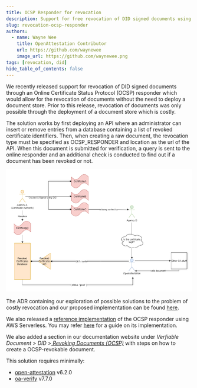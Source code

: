 ```yaml
---
title: OCSP Responder for revocation
description: Support for free revocation of DID signed documents using an online certificate status responder
slug: revocation-ocsp-responder
authors:
  - name: Wayne Wee
    title: OpenAttestation Contributor
    url: https://github.com/waynewee
    image_url: https://github.com/waynewee.png
tags: [revocation, did]
hide_table_of_contents: false
---
```


We recently released support for revocation of DID signed documents through an Online Certificate Status Protocol (OCSP) responder which would allow for the revocation of documents without the need to deploy a document store. Prior to this release, revocation of documents was only possible through the deployment of a document store which is costly.

The solution works by first deploying an API where an administrator can insert or remove entries from a database containing a list of revoked certificate identifiers. Then, when creating a raw document, the revocation type must be specified as OCSP_RESPONDER and location as the url of the API. When this document is submitted for verification, a query is sent to the online responder and an additional check is conducted to find out if a document has been revoked or not.

![OCSP](https://github.com/Open-Attestation/adr/raw/master/assets/did-certificate-revocation/oa-did-revocation.png)

The ADR containing our exploration of possible solutions to the problem of costly revocation and our proposed implementation can be found [here](https://github.com/Open-Attestation/adr/blob/master/did-certificate-revocation.md).

We also released a [reference implementation](https://github.com/Open-Attestation/ocsp-responder) of the OCSP responder using AWS Serverless. You may refer [here](https://github.com/Open-Attestation/ocsp-responder/blob/main/README.md) for a guide on its implementation.

We also added a section in our documentation website under _Verfiable Document_ > _DID_ >[ _Revoking Documents (OCSP)_](https://www.openattestation.com/docs/verifiable-document/did/revoking-document-ocsp) with steps on how to create a OCSP-revokable document.

This solution requires minimally:

- [open-attestation](https://www.npmjs.com/package/@govtechsg/open-attestation) v6.2.0
- [oa-verify](https://www.npmjs.com/package/@govtechsg/oa-verify) v7.7.0
